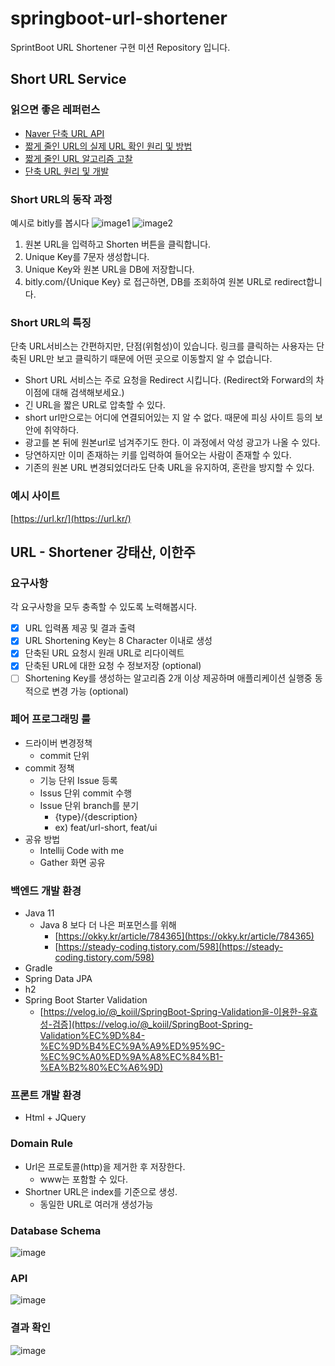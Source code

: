# springboot-url-shortener

SprintBoot URL Shortener 구현 미션 Repository 입니다.

## Short URL Service

### 읽으면 좋은 레퍼런스

- [Naver 단축 URL API](https://developers.naver.com/docs/utils/shortenurl/)
- [짧게 줄인 URL의 실제 URL 확인 원리 및 방법](https://metalkin.tistory.com/50)
- [짧게 줄인 URL 알고리즘 고찰](https://metalkin.tistory.com/53)
- [단축 URL 원리 및 개발](https://blog.siyeol.com/26)

### Short URL의 동작 과정

예시로 bitly를 봅시다
![image1](./image1.png)
![image2](./image2.png)

1. 원본 URL을 입력하고 Shorten 버튼을 클릭합니다.
2. Unique Key를 7문자 생성합니다.
3. Unique Key와 원본 URL을 DB에 저장합니다.
4. bitly.com/{Unique Key} 로 접근하면, DB를 조회하여 원본 URL로 redirect합니다.

### Short URL의 특징

단축 URL서비스는 간편하지만, 단점(위험성)이 있습니다. 링크를 클릭하는 사용자는 단축된 URL만 보고 클릭하기 때문에 어떤 곳으로 이동할지 알 수 없습니다.

- Short URL 서비스는 주로 요청을 Redirect 시킵니다. (Redirect와 Forward의 차이점에 대해 검색해보세요.)
- 긴 URL을 짧은 URL로 압축할 수 있다.
- short url만으로는 어디에 연결되어있는 지 알 수 없다. 때문에 피싱 사이트 등의 보안에 취약하다.
- 광고를 본 뒤에 원본url로 넘겨주기도 한다. 이 과정에서 악성 광고가 나올 수 있다.
- 당연하지만 이미 존재하는 키를 입력하여 들어오는 사람이 존재할 수 있다.
- 기존의 원본 URL 변경되었더라도 단축 URL을 유지하여, 혼란을 방지할 수 있다.

### 예시 사이트

[https://url.kr/](https://url.kr/)

## URL - Shortener 강태산, 이한주

### 요구사항

각 요구사항을 모두 충족할 수 있도록 노력해봅시다.

- [x] URL 입력폼 제공 및 결과 출력
- [x] URL Shortening Key는 8 Character 이내로 생성
- [x] 단축된 URL 요청시 원래 URL로 리다이렉트
- [x] 단축된 URL에 대한 요청 수 정보저장 (optional)
- [ ] Shortening Key를 생성하는 알고리즘 2개 이상 제공하며 애플리케이션 실행중 동적으로 변경 가능 (optional)

### 페어 프로그래밍 룰

- 드라이버 변경정책
    - commit 단위
- commit 정책
    - 기능 단위 Issue 등록
    - Issus 단위 commit 수행
    - Issue 단위 branch를 분기
        - {type}/{description}
        - ex) feat/url-short, feat/ui
- 공유 방법
    - Intellij Code with me
    - Gather 화면 공유

### 백엔드 개발 환경

- Java 11
    - Java 8 보다 더 나은 퍼포먼스를 위해
        - [https://okky.kr/article/784365](https://okky.kr/article/784365)
        - [https://steady-coding.tistory.com/598](https://steady-coding.tistory.com/598)
- Gradle
- Spring Data JPA
- h2
- Spring Boot Starter Validation
    - [https://velog.io/@_koiil/SpringBoot-Spring-Validation을-이용한-유효성-검증](https://velog.io/@_koiil/SpringBoot-Spring-Validation%EC%9D%84-%EC%9D%B4%EC%9A%A9%ED%95%9C-%EC%9C%A0%ED%9A%A8%EC%84%B1-%EA%B2%80%EC%A6%9D)

### 프론트 개발 환경
- Html + JQuery

### Domain Rule

- Url은 프로토콜(http)을 제거한 후 저장한다.
    - www는 포함할 수 있다.
- Shortner URL은 index를 기준으로 생성.
  - 동일한 URL로 여러개 생성가능

    
### Database Schema
![image](https://user-images.githubusercontent.com/43159295/173018873-05ec9162-ee68-4901-8f7d-d4095388bd0b.png)

### API
![image](https://user-images.githubusercontent.com/43159295/173019052-8e022fed-2f24-4ae9-be5a-0cd13d9f4fbf.png)

### 결과 확인
![image](https://user-images.githubusercontent.com/43159295/173019245-28392a50-9c61-4c13-9a27-74d0c0e3fdf7.png)


